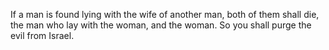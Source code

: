 If a man is found lying with the wife of another man, both of them shall die, the man who lay with the woman, and the woman. So you shall purge the evil from Israel.
